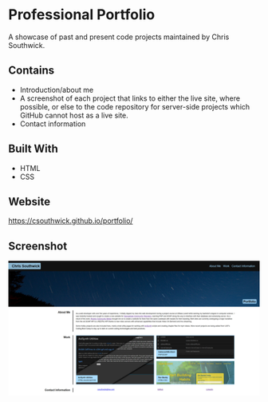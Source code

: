 # Professional Portfolio

A showcase of past and present code projects maintained by Chris Southwick.

## Contains
* Introduction/about me
* A screenshot of each project that links to either the live site, where possible, or else to the code repository for server-side projects which GitHub cannot host as a live site.
* Contact information

## Built With
* HTML
* CSS

## Website
https://csouthwick.github.io/portfolio/

## Screenshot
![screenshot of the portfolio site](Screenshot_2020-08-17_Chris_Southwick_Portfolio.jpg)

